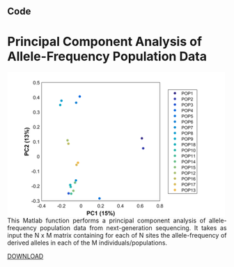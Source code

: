 ## Code

# Principal Component Analysis of Allele-Frequency Population Data

<img align="left" src="/images/PC1 & 2 of fake PCA centered 23-Jun-2017.png" style="margin-right: 15px;" width="500">

<p align="justify">
This Matlab function performs a principal component analysis of allele-frequency population data from next-generation sequencing. It takes as input the N x M matrix containing for each of N sites the allele-frequency of derived alleles in each of the M individuals/populations.  
  
[DOWNLOAD](https://github.com/baduelp/public/plot_AF_PCA.m)
        
</p>
